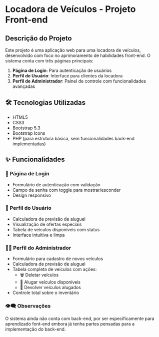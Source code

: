 # Locadora de Veículos - Projeto Front-end

## Descrição do Projeto

Este projeto é uma aplicação web para uma locadora de veículos, desenvolvido com foco no aprimoramento de habilidades front-end. O sistema conta com três páginas principais:

1. **Página de Login**: Para autenticação de usuários  
2. **Perfil de Usuário**: Interface para clientes da locadora  
3. **Perfil de Administrador**: Painel de controle com funcionalidades avançadas  

## 🛠 Tecnologias Utilizadas

- HTML5  
- CSS3  
- Bootstrap 5.3  
- Bootstrap Icons  
- PHP (para estrutura básica, sem funcionalidades back-end implementadas)  

## ✨ Funcionalidades

### 🔐 Página de Login
- Formulário de autenticação com validação  
- Campo de senha com toggle para mostrar/esconder  
- Design responsivo  

### 👤 Perfil do Usuário
- Calculadora de previsão de aluguel  
- Visualização de ofertas especiais  
- Tabela de veículos disponíveis com status  
- Interface intuitiva e limpa  

### 👨‍💼 Perfil do Administrador
- Formulário para cadastro de novos veículos  
- Calculadora de previsão de aluguel  
- Tabela completa de veículos com ações:  
  - 🗑️ Deletar veículos  
  - 🚗 Alugar veículos disponíveis  
  - 🔄 Devolver veículos alugados  
- Controle total sobre o inventário

### 👁️‍🗨️ Observações
O sistema ainda não conta com back-end, por ser especificamente para aprendizado font-end embora já tenha partes pensadas para a implementação do back-end.
